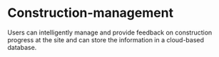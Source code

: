 # Construction-management
Users can intelligently manage and provide feedback on construction progress at the site and can store the information in a cloud-based database.
